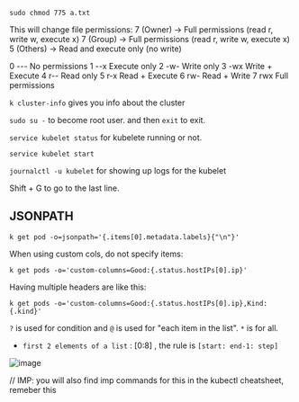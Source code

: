 `sudo chmod 775 a.txt`

This will change file permissions:
7 (Owner) → Full permissions (read r, write w, execute x)
7 (Group) → Full permissions (read r, write w, execute x)
5 (Others) → Read and execute only (no write)

0	---	No permissions
1	--x	Execute only
2	-w-	Write only
3	-wx	Write + Execute
4	r--	Read only
5	r-x	Read + Execute
6	rw-	Read + Write
7	rwx Full permissions

`k cluster-info` gives you info about the cluster

`sudo su -` to become root user. and then `exit` to exit.

`service kubelet status` for kubelete running or not.

`service kubelet start`

`journalctl -u kubelet` for showing up logs for the kubelet

Shift + G to go to the last line.


## JSONPATH

`k get pod -o=jsonpath='{.items[0].metadata.labels}{"\n"}'`

When using custom cols, do not specify items:

`k get pods -o='custom-columns=Good:{.status.hostIPs[0].ip}'`

Having multiple headers are like this:

`k get pods -o='custom-columns=Good:{.status.hostIPs[0].ip},Kind:{.kind}'`

`?` is used for condition and `@` is used for "each item in the list". `*` is for all.

- `first 2 elements of a list` : [0:8] , the rule is `[start: end-1: step]`

![image](https://github.com/user-attachments/assets/9456e634-b13a-45d9-8f96-7b32b5d2ff80)

// IMP: you will also find imp commands for this in the kubectl cheatsheet, remeber this
